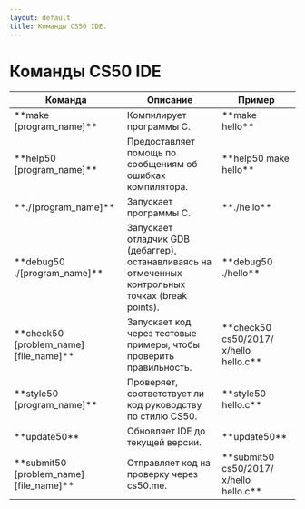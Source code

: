 ```yaml
---
layout: default
title: Команды CS50 IDE.
---
```


# Команды CS50 IDE

<table class="table table-striped">
  <thead>
    <tr>
      <th scope="col">Команда</th>
      <th scope="col">Описание</th>
      <th scope="col">Пример</th>
    </tr>
  </thead>
  <tbody>
    <tr>
      <td>**make [program_name]**</td>
      <td>Компилирует программы C.</td>
      <td>**make hello**</td>
    </tr>
    <tr>
          <td>**help50 [program_name]**</td>
          <td>Предоставляет помощь по сообщениям об ошибках компилятора.</td>
          <td>**help50 make hello**</td>
    </tr>
    <tr>
          <td>**./[program_name]**</td>
          <td>Запускает программы C.</td>
          <td>**./hello**</td>
        </tr>
    <tr>
        <td>**debug50 ./[program_name]**</td>
        <td>Запускает отладчик GDB (дебаггер), останавливаясь на отмеченных контрольных точках (break points).</td>
        <td>**debug50 ./hello**</td>
    </tr>
    <tr>
            <td>**check50 [problem_name] [file_name]**</td>
            <td>Запускает код через тестовые примеры, чтобы проверить правильность.</td>
            <td>**check50 cs50/2017/х/hello hello.c**</td>
        </tr>
    <tr>
                <td>**style50 [program_name]**</td>
                <td>Проверяет, соответствует ли код руководству по стилю CS50.</td>
                <td>**style50 hello.c**</td>
            </tr>
             <tr>
               <td>**update50**</td>
               <td>Обновляет IDE до текущей версии.</td>
               <td>**update50**</td>
             </tr>
            <tr>
                        <td>**submit50 [problem_name] [file_name]**</td>
                        <td>Отправляет код на проверку через cs50.me.</td>
                        <td>**submit50 cs50/2017/х/hello hello.c**</td>
                    </tr>
  </tbody>
</table>